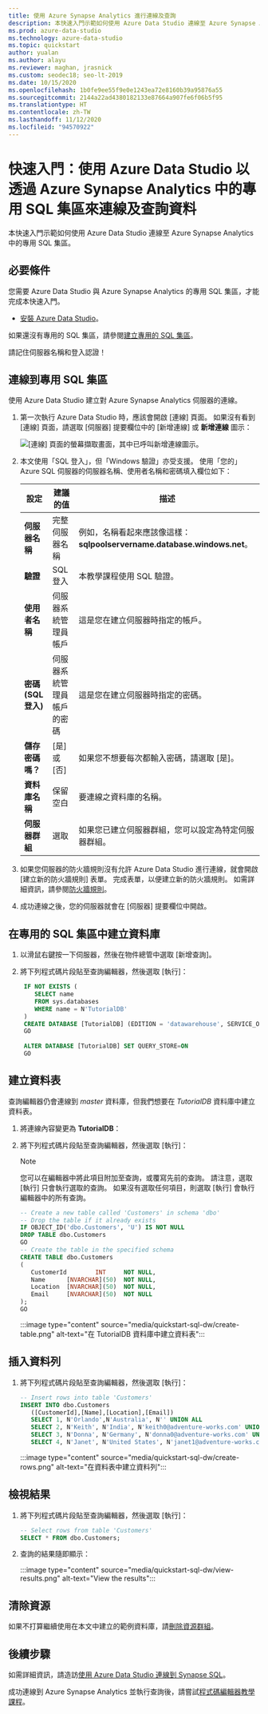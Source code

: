 ```yaml
---
title: 使用 Azure Synapse Analytics 進行連線及查詢
description: 本快速入門示範如何使用 Azure Data Studio 連線至 Azure Synapse Analytics 中的專用 SQL 集區。
ms.prod: azure-data-studio
ms.technology: azure-data-studio
ms.topic: quickstart
author: yualan
ms.author: alayu
ms.reviewer: maghan, jrasnick
ms.custom: seodec18; seo-lt-2019
ms.date: 10/15/2020
ms.openlocfilehash: 1b0fe9ee55f9e0e1243ea72e8160b39a95876a55
ms.sourcegitcommit: 2144a22ad4380182133e87664a907fe6f06b5f95
ms.translationtype: HT
ms.contentlocale: zh-TW
ms.lasthandoff: 11/12/2020
ms.locfileid: "94570922"
---
```

# <a name="quickstart-use-azure-data-studio-to-connect-and-query-data-using-a-dedicated-sql-pool-in-azure-synapse-analytics"></a>快速入門：使用 Azure Data Studio 以透過 Azure Synapse Analytics 中的專用 SQL 集區來連線及查詢資料

本快速入門示範如何使用 Azure Data Studio 連線至 Azure Synapse Analytics 中的專用 SQL 集區。

## <a name="prerequisites"></a>必要條件
您需要 Azure Data Studio 與 Azure Synapse Analytics 的專用 SQL 集區，才能完成本快速入門。

- [安裝 Azure Data Studio](./download-azure-data-studio.md)。

如果還沒有專用的 SQL 集區，請參閱[建立專用的 SQL 集區](/azure/sql-data-warehouse/sql-data-warehouse-get-started-provision)。

請記住伺服器名稱和登入認證！


## <a name="connect-to-your-dedicated-sql-pool"></a>連線到專用 SQL 集區

使用 Azure Data Studio 建立對 Azure Synapse Analytics 伺服器的連線。

1. 第一次執行 Azure Data Studio 時，應該會開啟 [連線] 頁面。 如果沒有看到 [連線] 頁面，請選取 [伺服器] 提要欄位中的 [新增連線] 或 **新增連線** 圖示：
   
   ![[連線] 頁面的螢幕擷取畫面，其中已呼叫新增連線圖示。](media/quickstart-sql-dw/new-connection-icon.png)

2. 本文使用「SQL 登入」，但「Windows 驗證」亦受支援。 使用「您的」Azure SQL 伺服器的伺服器名稱、使用者名稱和密碼填入欄位如下：

   |   設定    | 建議的值 | 描述 |
   |--------------|-----------------|-------------| 
   | **伺服器名稱** | 完整伺服器名稱 | 例如，名稱看起來應該像這樣：**sqlpoolservername.database.windows.net**。 |
   | **驗證** | SQL 登入| 本教學課程使用 SQL 驗證。 |
   | **使用者名稱** | 伺服器系統管理員帳戶 | 這是您在建立伺服器時指定的帳戶。 |
   | **密碼 (SQL 登入)** | 伺服器系統管理員帳戶的密碼 | 這是您在建立伺服器時指定的密碼。 |
   | **儲存密碼嗎？** | [是] 或 [否] | 如果您不想要每次都輸入密碼，請選取 [是]。 |
   | **資料庫名稱** | 保留空白 | 要連線之資料庫的名稱。 |
   | **伺服器群組** | 選取 <Default> | 如果您已建立伺服器群組，您可以設定為特定伺服器群組。 | 

3. 如果您伺服器的防火牆規則沒有允許 Azure Data Studio 進行連線，就會開啟 [建立新的防火牆規則] 表單。 完成表單，以便建立新的防火牆規則。 如需詳細資訊，請參閱[防火牆規則](/azure/sql-database/sql-database-firewall-configure)。

4. 成功連線之後，您的伺服器就會在 [伺服器] 提要欄位中開啟。

## <a name="create-a-database-in-your-dedicated-sql-pool"></a>在專用的 SQL 集區中建立資料庫

1. 以滑鼠右鍵按一下伺服器，然後在物件總管中選取 [新增查詢]。

2. 將下列程式碼片段貼至查詢編輯器，然後選取 [執行]：

   ```sql
    IF NOT EXISTS (
       SELECT name
       FROM sys.databases
       WHERE name = N'TutorialDB'
    )
    CREATE DATABASE [TutorialDB] (EDITION = 'datawarehouse', SERVICE_OBJECTIVE='DW100');
    GO  
    
    ALTER DATABASE [TutorialDB] SET QUERY_STORE=ON
    GO
   ```

## <a name="create-a-table"></a>建立資料表

查詢編輯器仍會連線到 *master* 資料庫，但我們想要在 *TutorialDB* 資料庫中建立資料表。 

1. 將連線內容變更為 **TutorialDB**：

2. 將下列程式碼片段貼至查詢編輯器，然後選取 [執行]：

   > [!NOTE]
   > 您可以在編輯器中將此項目附加至查詢，或覆寫先前的查詢。 請注意，選取 [執行] 只會執行選取的查詢。 如果沒有選取任何項目，則選取 [執行] 會執行編輯器中的所有查詢。

   ```sql
   -- Create a new table called 'Customers' in schema 'dbo'
   -- Drop the table if it already exists
   IF OBJECT_ID('dbo.Customers', 'U') IS NOT NULL
   DROP TABLE dbo.Customers
   GO
   -- Create the table in the specified schema
   CREATE TABLE dbo.Customers
   (
      CustomerId        INT     NOT NULL,
      Name      [NVARCHAR](50)  NOT NULL,
      Location  [NVARCHAR](50)  NOT NULL,
      Email     [NVARCHAR](50)  NOT NULL
   );
   GO
   ```

    :::image type="content" source="media/quickstart-sql-dw/create-table.png" alt-text="在 TutorialDB 資料庫中建立資料表":::


## <a name="insert-rows"></a>插入資料列

1. 將下列程式碼片段貼至查詢編輯器，然後選取 [執行]：

   ```sql
   -- Insert rows into table 'Customers'
   INSERT INTO dbo.Customers
      ([CustomerId],[Name],[Location],[Email])
      SELECT 1, N'Orlando',N'Australia', N'' UNION ALL
      SELECT 2, N'Keith', N'India', N'keith0@adventure-works.com' UNION ALL
      SELECT 3, N'Donna', N'Germany', N'donna0@adventure-works.com' UNION ALL
      SELECT 4, N'Janet', N'United States', N'janet1@adventure-works.com'
   ```

    :::image type="content" source="media/quickstart-sql-dw/create-rows.png" alt-text="在資料表中建立資料列":::

## <a name="view-the-result"></a>檢視結果

1. 將下列程式碼片段貼至查詢編輯器，然後選取 [執行]：

   ```sql
   -- Select rows from table 'Customers'
   SELECT * FROM dbo.Customers;
   ```

2. 查詢的結果隨即顯示：

    :::image type="content" source="media/quickstart-sql-dw/view-results.png" alt-text="View the results":::


## <a name="clean-up-resources"></a>清除資源

如果不打算繼續使用在本文中建立的範例資料庫，請[刪除資源群組](/azure/synapse-analytics/sql-data-warehouse/create-data-warehouse-portal#clean-up-resources)。

## <a name="next-steps"></a>後續步驟
如需詳細資訊，請造訪[使用 Azure Data Studio 連線到 Synapse SQL](https://docs.microsoft.com/azure/synapse-analytics/sql/get-started-azure-data-studio)。

成功連線到 Azure Synapse Analytics 並執行查詢後，請嘗試[程式碼編輯器教學課程](tutorial-sql-editor.md)。